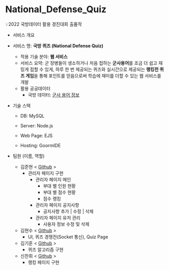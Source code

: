 # National_Defense_Quiz
💡2022 국방데이터 활용 경진대회 출품작

* 서비스 개요
* 서비스 명: <strong>국방 퀴즈 (National Defense Quiz)</strong>
    * 적용 기술 분야: <strong>웹 서비스</strong>
    * 서비스 요약: 군 장병들이 생소하거나 처음 접하는 <strong>군사용어</strong>를 조금 더 쉽고 재밌게 접할 수 있게, 하루 한 번 제공되는 퀴즈와 실시간으로 제공되는 <strong>랭킹전 퀴즈 게임</strong>을 통해 포인트를 얻음으로써 학습에 재미를 더할 수 있는 웹 서비스를 개발
	* 활용 공공데이터
		* 국방 데이터: [군사 용어 정보](https://opendata.mnd.go.kr/openinf/sheetview2.jsp?infId=OA-9447)
* 기술 스택
	* DB: MySQL

	* Server: Node.js

	* Web Page: EJS

	* Hosting: GoormIDE

* 팀원 (이름, 역할)
	* 김준현 < [Github](https://github.com/itsjh1242) >
		* 관리자 페이지 구현
			* 관리자 페이지 메인
				* 부대 별 인원 현황
				* 부대 별 점수 현황
				* 점수 랭킹
			* 관리자 페이지 공지사항
				* 공지사항 추가 | 수정 | 삭제
			* 관리자 페이지 유저 관리
				* 사용자 정보 수정 및 삭제
	* 김현수 < [Github](https://github.com/qqaazz0222) >
		* UI, 퀴즈 경쟁전(Socket 통신), Quiz Page 
	* 김기훈 < [Github](https://github.com/kkh1902) >
		* 퀴즈 알고리즘 구현
	* 신찬휘 < [Github](https://github.com/schxo) >
		* 랭킹 페이지 구현
